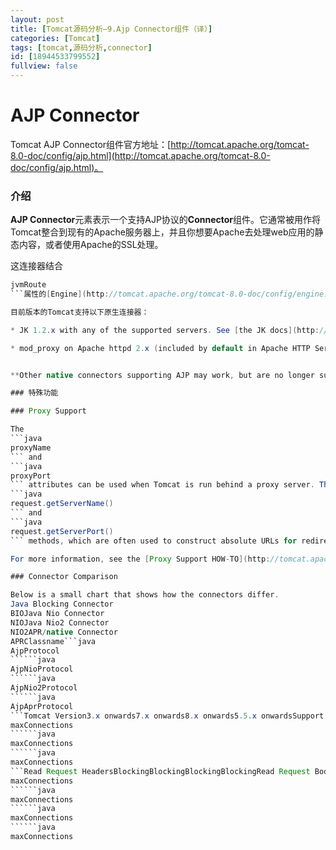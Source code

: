 ```yaml
---
layout: post
title: [Tomcat源码分析—9.Ajp Connector组件（译）]
categories: [Tomcat]
tags: [tomcat,源码分析,connector]
id: [18944533799552]
fullview: false
---
```


# AJP Connector

Tomcat AJP Connector组件官方地址：[http://tomcat.apache.org/tomcat-8.0-doc/config/ajp.html](http://tomcat.apache.org/tomcat-8.0-doc/config/ajp.html)。

### 介绍

**AJP Connector**元素表示一个支持AJP协议的**Connector**组件。它通常被用作将Tomcat整合到现有的Apache服务器上，并且你想要Apache去处理web应用的静态内容，或者使用Apache的SSL处理。

这连接器结合
```java
jvmRoute
```属性的[Engine](http://tomcat.apache.org/tomcat-8.0-doc/config/engine.html)，可以支持负载均衡功能。

目前版本的Tomcat支持以下原生连接器：

* JK 1.2.x with any of the supported servers. See [the JK docs](http://tomcat.apache.org/connectors-doc/) for details.

* mod_proxy on Apache httpd 2.x (included by default in Apache HTTP Server 2.2), with AJP enabled: see [the httpd docs](http://httpd.apache.org/docs/2.2/mod/mod_proxy_ajp.html) for details.


**Other native connectors supporting AJP may work, but are no longer supported.**

### 特殊功能

### Proxy Support

The 
```java
proxyName
``` and 
```java
proxyPort
``` attributes can be used when Tomcat is run behind a proxy server. These attributes modify the values returned to web applications that call the 
```java
request.getServerName()
``` and 
```java
request.getServerPort()
``` methods, which are often used to construct absolute URLs for redirects. Without configuring these attributes, the values returned would reflect the server name and port on which the connection from the proxy server was received, rather than the server name and port to whom the client directed the original request.

For more information, see the [Proxy Support HOW-TO](http://tomcat.apache.org/tomcat-8.0-doc/proxy-howto.html).

### Connector Comparison

Below is a small chart that shows how the connectors differ.
Java Blocking Connector
BIOJava Nio Connector
NIOJava Nio2 Connector
NIO2APR/native Connector
APRClassname```java
AjpProtocol
``````java
AjpNioProtocol
``````java
AjpNio2Protocol
``````java
AjpAprProtocol
```Tomcat Version3.x onwards7.x onwards8.x onwards5.5.x onwardsSupport PollingNOYESYESYESPolling SizeN/A```java
maxConnections
``````java
maxConnections
``````java
maxConnections
```Read Request HeadersBlockingBlockingBlockingBlockingRead Request BodyBlockingBlockingBlockingBlockingWrite Response Headers and BodyBlockingBlockingBlockingBlockingWait for next RequestBlockingNon BlockingNon BlockingNon BlockingMax Connections```java
maxConnections
``````java
maxConnections
``````java
maxConnections
``````java
maxConnections


```


